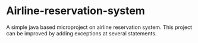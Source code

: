 # Airline-reservation-system
A simple java based microproject on airline reservation system. 
This project can be improved by adding exceptions at several statements. 
